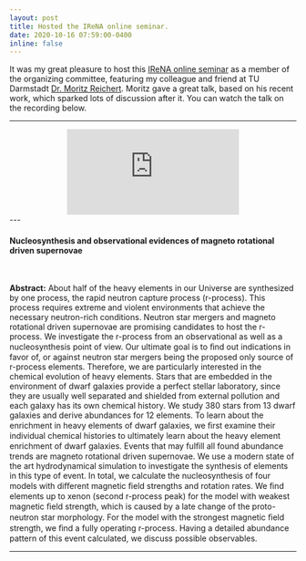 ```yaml
---
layout: post
title: Hosted the IReNA online seminar.
date: 2020-10-16 07:59:00-0400
inline: false
---
```


It was my great pleasure to host this [IReNA online seminar](https://www.jinaweb.org/events/online-seminar-series)
as a member of the organizing committee, featuring my colleague and friend at TU Darmstadt [Dr. Moritz Reichert](https://theorie.ikp.physik.tu-darmstadt.de/astro/people/people_reichert.php). Moritz gave a great talk, based on his recent work, which sparked lots of discussion after it. You
can watch the talk on the recording below.

---
<center>
<div class='video-container'>
<iframe width="60%" src="https://www.youtube.com/embed/6UHg_dtVTf0" frameborder="0" allow="accelerometer; autoplay; clipboard-write; encrypted-media; gyroscope; picture-in-picture" allowfullscreen></iframe>
</div>
</center>
---

####  Nucleosynthesis and observational evidences of magneto rotational driven supernovae

<br>

**Abstract:** About half of the heavy elements in our Universe are synthesized by one process, the rapid neutron capture process (r-process). This process requires extreme and violent environments that achieve the necessary neutron-rich conditions. Neutron star mergers and magneto rotational driven supernovae are promising candidates to host the r-process. We investigate the r-process from an observational as well as a nucleosynthesis point of view. Our ultimate goal is to ﬁnd out indications in favor of, or against neutron star mergers being the proposed only source of r-process elements. Therefore, we are particularly interested in the chemical evolution of heavy elements. Stars that are embedded in the environment of dwarf galaxies provide a perfect stellar laboratory, since they are usually well separated and shielded from external pollution and each galaxy has its own chemical history. We study 380 stars from 13 dwarf galaxies and derive abundances for 12 elements. To learn about the enrichment in heavy elements of dwarf galaxies, we ﬁrst examine their individual chemical histories to ultimately learn about the heavy element enrichment of dwarf galaxies. Events that may fulﬁll all found abundance trends are magneto rotational driven supernovae. We use a modern state of the art hydrodynamical simulation to investigate the synthesis of elements in this type of event. In total, we calculate the nucleosynthesis of four models with diﬀerent magnetic ﬁeld strengths and rotation rates. We ﬁnd elements up to xenon (second r-process peak) for the model with weakest magnetic ﬁeld strength, which is caused by a late change of the proto-neutron star morphology. For the model with the strongest magnetic ﬁeld strength, we ﬁnd a fully operating r-process. Having a detailed abundance pattern of this event calculated, we discuss possible observables.

---

